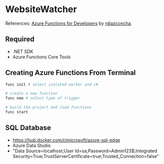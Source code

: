 # WebsiteWatcher
References: [Azure Functions for Developers](https://github.com/LinkedInLearning/Azure-functions-for-developers-3379050.git) by [rdiazconcha](https://github.com/rdiazconcha).

## Required
- .NET SDK
- Azure Functions Core Tools

## Creating Azure Functions From Terminal
```bash
func init # select isolated worker and c#

# create a new function
func new # select type of trigger

# build the project and load functions
func start
```

## SQL Database
- https://hub.docker.com/r/microsoft/azure-sql-edge
- Azure Data Studio
- "Data Source=localhost;User Id=sa;Password=Admin123$;Integrated Security=True;TrustServerCertificate=true;Trusted_Connection=false"